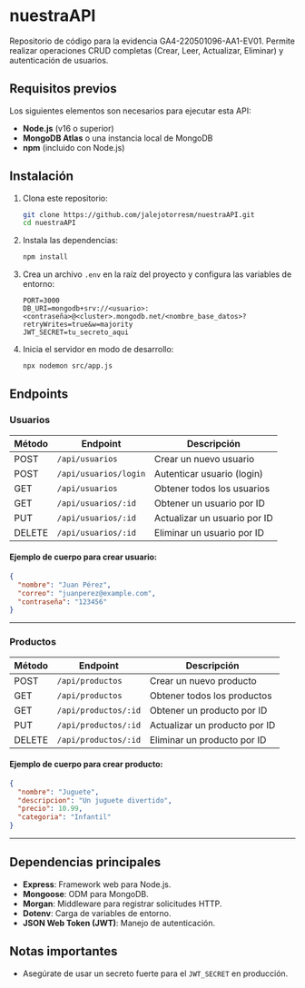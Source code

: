 # nuestraAPI

Repositorio de código para la evidencia GA4-220501096-AA1-EV01. Permite realizar operaciones CRUD completas (Crear, Leer, Actualizar, Eliminar) y autenticación de usuarios.

## Requisitos previos

Los siguientes elementos son necesarios para ejecutar esta API:

- **Node.js** (v16 o superior)
- **MongoDB Atlas** o una instancia local de MongoDB
- **npm** (incluido con Node.js)

## Instalación

1. Clona este repositorio:

   ```bash
   git clone https://github.com/jalejotorresm/nuestraAPI.git
   cd nuestraAPI
   ```

2. Instala las dependencias:

   ```bash
   npm install
   ```

3. Crea un archivo `.env` en la raíz del proyecto y configura las variables de entorno:

   ```plaintext
   PORT=3000
   DB_URI=mongodb+srv://<usuario>:<contraseña>@<cluster>.mongodb.net/<nombre_base_datos>?retryWrites=true&w=majority
   JWT_SECRET=tu_secreto_aqui
   ```

4. Inicia el servidor en modo de desarrollo:
   ```bash
   npx nodemon src/app.js
   ```

## Endpoints

### Usuarios

| Método | Endpoint              | Descripción                  |
| ------ | --------------------- | ---------------------------- |
| POST   | `/api/usuarios`       | Crear un nuevo usuario       |
| POST   | `/api/usuarios/login` | Autenticar usuario (login)   |
| GET    | `/api/usuarios`       | Obtener todos los usuarios   |
| GET    | `/api/usuarios/:id`   | Obtener un usuario por ID    |
| PUT    | `/api/usuarios/:id`   | Actualizar un usuario por ID |
| DELETE | `/api/usuarios/:id`   | Eliminar un usuario por ID   |

#### Ejemplo de cuerpo para crear usuario:

```json
{
  "nombre": "Juan Pérez",
  "correo": "juanperez@example.com",
  "contraseña": "123456"
}
```

---

### Productos

| Método | Endpoint             | Descripción                   |
| ------ | -------------------- | ----------------------------- |
| POST   | `/api/productos`     | Crear un nuevo producto       |
| GET    | `/api/productos`     | Obtener todos los productos   |
| GET    | `/api/productos/:id` | Obtener un producto por ID    |
| PUT    | `/api/productos/:id` | Actualizar un producto por ID |
| DELETE | `/api/productos/:id` | Eliminar un producto por ID   |

#### Ejemplo de cuerpo para crear producto:

```json
{
  "nombre": "Juguete",
  "descripcion": "Un juguete divertido",
  "precio": 10.99,
  "categoria": "Infantil"
}
```

---

## Dependencias principales

- **Express**: Framework web para Node.js.
- **Mongoose**: ODM para MongoDB.
- **Morgan**: Middleware para registrar solicitudes HTTP.
- **Dotenv**: Carga de variables de entorno.
- **JSON Web Token (JWT)**: Manejo de autenticación.

## Notas importantes

- Asegúrate de usar un secreto fuerte para el `JWT_SECRET` en producción.
